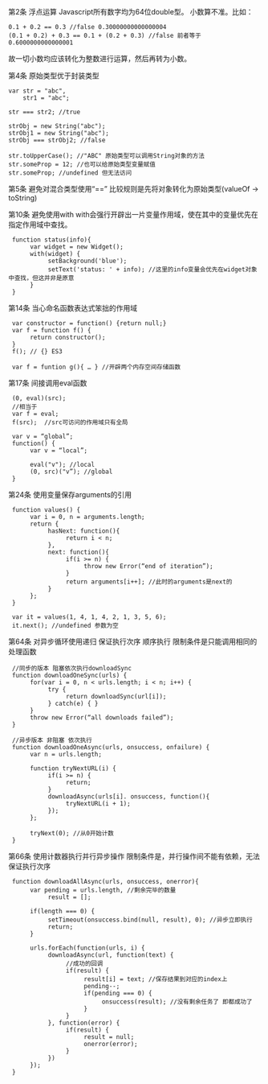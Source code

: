 第2条 浮点运算
Javascript所有数字均为64位double型。
小数算不准。比如：

    0.1 + 0.2 == 0.3 //false 0.30000000000000004
    (0.1 + 0.2) + 0.3 == 0.1 + (0.2 + 0.3) //false 前者等于0.6000000000000001
   
故一切小数均应该转化为整数进行运算，然后再转为小数。

第4条 原始类型优于封装类型
   
    var str = "abc",
        str1 = "abc";
   
    str === str2; //true
   
    strObj = new String("abc");
    strObj1 = new String("abc");
    strObj === strObj2; //false
   
    str.toUpperCase(); //"ABC" 原始类型可以调用String对象的方法
    str.someProp = 12; //也可以给原始类型变量赋值
    str.someProp; //undefined 但无法访问
   
第5条 避免对混合类型使用“==”
    比较规则是先将对象转化为原始类型(valueOf -> toString)
   
第10条 避免使用with
     with会强行开辟出一片变量作用域，使在其中的变量优先在指定作用域中查找。

     function status(info){
          var widget = new Widget();
          with(widget) {
               setBackground('blue');
               setText('status: ' + info); //这里的info变量会优先在widget对象中查找，但这并非是原意
          }
     } 

第14条 当心命名函数表达式笨拙的作用域

     var constructor = function() {return null;}
     var f = function f() {
          return constructor();
     }
     f(); // {} ES3

     var f = funtion g(){ … } //开辟两个内存空间存储函数

第17条 间接调用eval函数

     (0, eval)(src); 
     //相当于
     var f = eval;
     f(src);  //src可访问的作用域只有全局

     var v = “global”;
     function() {
          var v = “local”;
          
          eval("v"); //local
          (0, src)("v”); //global
     }
第24条 使用变量保存arguments的引用

     function values() {
          var i = 0, n = arguments.length;
          return {
               hasNext: function(){
                    return i < n;
               },
               next: function(){
                    if(i >= n) {
                         throw new Error(“end of iteration”);
                    }
                    return arguments[i++]; //此时的arguments是next的
               }
          };
     }

     var it = values(1, 4, 1, 4, 2, 1, 3, 5, 6);
     it.next(); //undefined 参数为空
第64条 对异步循环使用递归
     保证执行次序 顺序执行 限制条件是只能调用相同的处理函数

     //同步的版本 阻塞依次执行downloadSync
     function downloadOneSync(urls) {
          for(var i = 0, n < urls.length; i < n; i++) {
               try {
                    return downloadSync(url[i]);
               } catch(e) { }
          }
          throw new Error(“all downloads failed”);
     }
     
     //异步版本 非阻塞 依次执行
     function downloadOneAsync(urls, onsuccess, onfailure) {
          var n = urls.length;

          function tryNextURL(i) {
               if(i >= n) {
                    return;
               }
               downloadAsync(urls[i]. onsuccess, function(){
                    tryNextURL(i + 1);
               });
          };

          tryNext(0); //从0开始计数
     }
     
第66条 使用计数器执行并行异步操作
     限制条件是，并行操作间不能有依赖，无法保证执行次序

     function downloadAllAsync(urls, onsuccess, onerror){
          var pending = urls.length, //剩余完毕的数量
               result = [];

          if(length === 0) {
               setTimeout(onsuccess.bind(null, result), 0); //异步立即执行
               return;
          }

          urls.forEach(function(urls, i) {
               downloadAsync(url, function(text) {
                    //成功的回调
                    if(result) {
                         result[i] = text; //保存结果到对应的index上
                         pending--;
                         if(pending === 0) {
                              onsuccess(result); //没有剩余任务了 即都成功了
                         }
                    }
               }, function(error) {
                    if(result) {
                         result = null;
                         onerror(error);
                    }
               })
          });
     }


